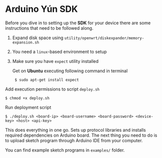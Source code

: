 # Arduino Yún SDK

Before you dive in to setting up the **SDK** for your device there are some instructions that need to be followed along.

1. Expand disk space using `utility/openwrt/diskexpander/memory-expansion.sh`
2. You need a `linux`-based environment to setup
3. Make sure you have `expect` utility installed

    Get on **Ubuntu** executing following command in terminal
        
        $ sudo apt-get install expect

Add execution permissions to script `deploy.sh`

    $ chmod +x deploy.sh

Run deployment script

    $ ./deploy.sh <board-ip> <board-username> <board-password> <device-key> <host> <api-key>

This does everything in one go. Sets up protocol libraries and installs required dependencies on Arduino board. The next thing you need to do is to upload sketch program through Arduino IDE from your computer.

You can find example sketch programs in `examples/` folder.
